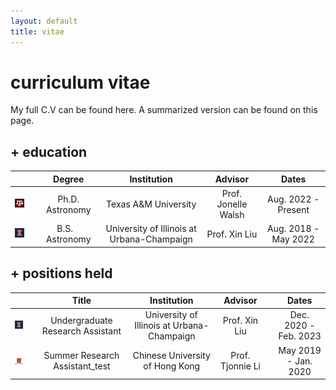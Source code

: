 ```yaml
---
layout: default
title: vitae
---
```


# curriculum vitae

My full C.V can be found here. A summarized version can be found on this page.

## + education

| | | Degree | Institution | Advisor | Dates |
| :---: | :---: | :-----: | :----: | :---: | :---: |
| ![tamu](/assets/img/tamu_40.png) || Ph.D. Astronomy | Texas A&M University  | Prof. Jonelle Walsh  | Aug. 2022 - Present |
| ![uiuc](/assets/img/blocki_40.png) || B.S. &nbsp;&nbsp; Astronomy | University of Illinois at Urbana-Champaign  | Prof. Xin Liu  | Aug. 2018 - May 2022 |

## + positions held

| | | Title | Institution | Advisor | | Dates |
| :---: | :---: | :-----: | :----: | :---: | :---: | :---: |
| ![tamu](/assets/img/blocki_40.png) || Undergraduate Research Assistant | University of Illinois at Urbana-Champaign  | Prof. Xin Liu  | | Dec. 2020 - Feb. 2023 |
| ![tamu](/assets/img/cuhk_40.png) || Summer Research Assistant_test | Chinese University of Hong Kong  | Prof. Tjonnie Li  | | May 2019 - Jan. 2020 |
